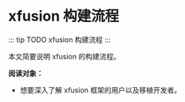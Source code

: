 # xfusion 构建流程

::: tip TODO
xfusion 构建流程
:::

本文简要说明 xfusion 的构建流程。

**阅读对象：**

- 想要深入了解 xfusion 框架的用户以及移植开发者。
